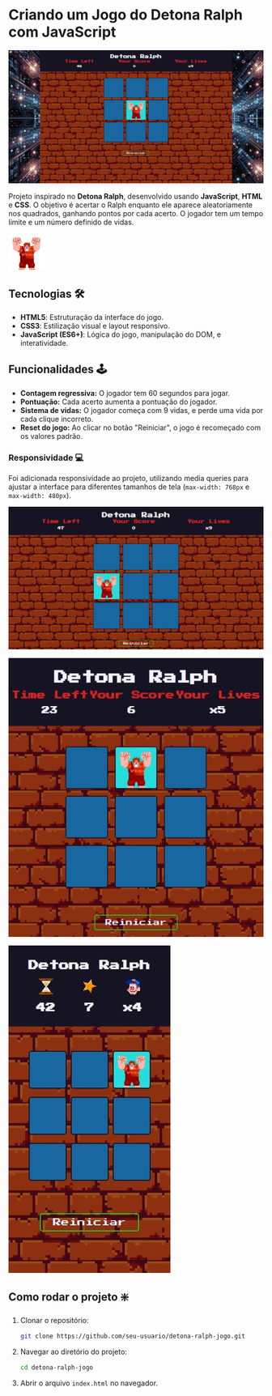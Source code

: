 # Criando um Jogo do Detona Ralph com JavaScript

![Print](./doc/main_print.jpeg)

Projeto inspirado no **Detona Ralph**, desenvolvido usando **JavaScript**, **HTML** e **CSS**. O objetivo é acertar o Ralph enquanto ele aparece aleatoriamente nos quadrados, ganhando pontos por cada acerto. O jogador tem um tempo limite e um número definido de vidas.

![gif](./src/assets/images/Ralph.gif)

## Tecnologias 🛠️

- **HTML5**: Estruturação da interface do jogo.
- **CSS3**: Estilização visual e layout responsivo.
- **JavaScript (ES6+)**: Lógica do jogo, manipulação do DOM, e interatividade.

## Funcionalidades 🕹️

- **Contagem regressiva:** O jogador tem 60 segundos para jogar.
- **Pontuação:** Cada acerto aumenta a pontuação do jogador.
- **Sistema de vidas:** O jogador começa com 9 vidas, e perde uma vida por cada clique incorreto.
- **Reset do jogo:** Ao clicar no botão "Reiniciar", o jogo é recomeçado com os valores padrão.

### Responsividade 💻

Foi adicionada responsividade ao projeto, utilizando media queries para ajustar a interface para diferentes tamanhos de tela (`max-width: 768px` e `max-width: 480px`).

![print01](./doc/print01.jpeg)

![print02](./doc/print02.jpeg)

![print03](./doc/print03.jpeg)

## Como rodar o projeto ❇️

1. Clonar o repositório:

    ```bash
    git clone https://github.com/seu-usuario/detona-ralph-jogo.git
    ```

2. Navegar ao diretório do projeto:

    ```bash
    cd detona-ralph-jogo
    ```

3. Abrir o arquivo `index.html` no navegador.

